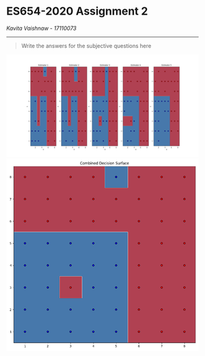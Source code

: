 # ES654-2020 Assignment 2

*Kavita Vaishnaw* - *17110073*

------

> Write the answers for the subjective questions here

![different estimators](images/Q3-1.png)
![combined decision surface](images/Q3-2.png)
